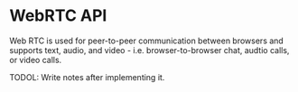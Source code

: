 # WebRTC API

Web RTC is used for peer-to-peer communication between browsers and supports text, audio, and video - i.e. browser-to-browser chat, audtio calls, or video calls.

TODOL: Write notes after implementing it.
